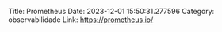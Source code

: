 Title: Prometheus
Date: 2023-12-01 15:50:31.277596
Category: observabilidade
Link: https://prometheus.io/
